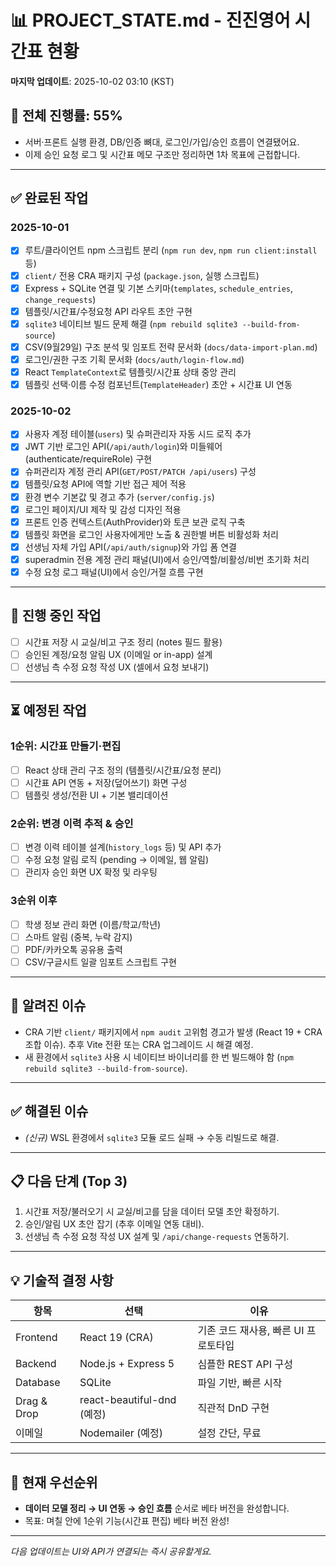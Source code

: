 # 📊 PROJECT_STATE.md - 진진영어 시간표 현황

**마지막 업데이트**: 2025-10-02 03:10 (KST)

## 🎯 전체 진행률: 55%
- 서버·프론트 실행 환경, DB/인증 뼈대, 로그인/가입/승인 흐름이 연결됐어요.
- 이제 승인 요청 로그 및 시간표 메모 구조만 정리하면 1차 목표에 근접합니다.

---

## ✅ 완료된 작업

### 2025-10-01
- [x] 루트/클라이언트 npm 스크립트 분리 (`npm run dev`, `npm run client:install` 등)
- [x] `client/` 전용 CRA 패키지 구성 (`package.json`, 실행 스크립트)
- [x] Express + SQLite 연결 및 기본 스키마(`templates`, `schedule_entries`, `change_requests`)
- [x] 템플릿/시간표/수정요청 API 라우트 초안 구현
- [x] `sqlite3` 네이티브 빌드 문제 해결 (`npm rebuild sqlite3 --build-from-source`)
- [x] CSV(9월29일) 구조 분석 및 임포트 전략 문서화 (`docs/data-import-plan.md`)
- [x] 로그인/권한 구조 기획 문서화 (`docs/auth/login-flow.md`)
- [x] React `TemplateContext`로 템플릿/시간표 상태 중앙 관리
- [x] 템플릿 선택·이름 수정 컴포넌트(`TemplateHeader`) 초안 + 시간표 UI 연동

### 2025-10-02
- [x] 사용자 계정 테이블(`users`) 및 슈퍼관리자 자동 시드 로직 추가
- [x] JWT 기반 로그인 API(`/api/auth/login`)와 미들웨어(authenticate/requireRole) 구현
- [x] 슈퍼관리자 계정 관리 API(`GET/POST/PATCH /api/users`) 구성
- [x] 템플릿/요청 API에 역할 기반 접근 제어 적용
- [x] 환경 변수 기본값 및 경고 추가 (`server/config.js`)
- [x] 로그인 페이지/UI 제작 및 감성 디자인 적용
- [x] 프론트 인증 컨텍스트(AuthProvider)와 토큰 보관 로직 구축
- [x] 템플릿 화면을 로그인 사용자에게만 노출 & 권한별 버튼 비활성화 처리
- [x] 선생님 자체 가입 API(`/api/auth/signup`)와 가입 폼 연결
- [x] superadmin 전용 계정 관리 패널(UI)에서 승인/역할/비활성/비번 초기화 처리
- [x] 수정 요청 로그 패널(UI)에서 승인/거절 흐름 구현

---

## 🔄 진행 중인 작업
- [ ] 시간표 저장 시 교실/비고 구조 정리 (notes 필드 활용)
- [ ] 승인된 계정/요청 알림 UX (이메일 or in-app) 설계
- [ ] 선생님 측 수정 요청 작성 UX (셀에서 요청 보내기)

---

## ⏳ 예정된 작업

### 1순위: 시간표 만들기·편집
- [ ] React 상태 관리 구조 정의 (템플릿/시간표/요청 분리)
- [ ] 시간표 API 연동 + 저장(덮어쓰기) 화면 구성
- [ ] 템플릿 생성/전환 UI + 기본 밸리데이션

### 2순위: 변경 이력 추적 & 승인
- [ ] 변경 이력 테이블 설계(`history_logs` 등) 및 API 추가
- [ ] 수정 요청 알림 로직 (pending → 이메일, 웹 알림)
- [ ] 관리자 승인 화면 UX 확정 및 라우팅

### 3순위 이후
- [ ] 학생 정보 관리 화면 (이름/학교/학년)
- [ ] 스마트 알림 (중복, 누락 감지)
- [ ] PDF/카카오톡 공유용 출력
- [ ] CSV/구글시트 일괄 임포트 스크립트 구현

---

## 🐛 알려진 이슈
- CRA 기반 `client/` 패키지에서 `npm audit` 고위험 경고가 발생 (React 19 + CRA 조합 이슈). 추후 Vite 전환 또는 CRA 업그레이드 시 해결 예정.
- 새 환경에서 `sqlite3` 사용 시 네이티브 바이너리를 한 번 빌드해야 함 (`npm rebuild sqlite3 --build-from-source`).

---

## ✅ 해결된 이슈
- *(신규)* WSL 환경에서 `sqlite3` 모듈 로드 실패 → 수동 리빌드로 해결.

---

## 📋 다음 단계 (Top 3)
1. 시간표 저장/불러오기 시 교실/비고를 담을 데이터 모델 초안 확정하기.
2. 승인/알림 UX 초안 잡기 (추후 이메일 연동 대비).
3. 선생님 측 수정 요청 작성 UX 설계 및 `/api/change-requests` 연동하기.

---

## 💡 기술적 결정 사항

| 항목 | 선택 | 이유 |
|------|------|------|
| Frontend | React 19 (CRA) | 기존 코드 재사용, 빠른 UI 프로토타입 |
| Backend | Node.js + Express 5 | 심플한 REST API 구성 |
| Database | SQLite | 파일 기반, 빠른 시작 |
| Drag & Drop | react-beautiful-dnd (예정) | 직관적 DnD 구현 |
| 이메일 | Nodemailer (예정) | 설정 간단, 무료 |

---

## 🎯 현재 우선순위
- **데이터 모델 정리 → UI 연동 → 승인 흐름** 순서로 베타 버전을 완성합니다.
- 목표: 며칠 안에 1순위 기능(시간표 편집) 베타 버전 완성!

---

*다음 업데이트는 UI와 API가 연결되는 즉시 공유할게요.*
